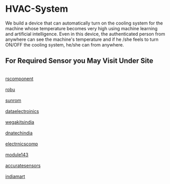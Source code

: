 # HVAC-System
We build a device that can automatically turn on the cooling system for  the machine whose temperature becomes very high using machine learning and  artificial intelligence. Even in this device, the authenticated person from anywhere can see the  machine's temperature and if he /she feels to turn ON/OFF the cooling system,  he/she can from anywhere.

<h2>For Required Sensor you May Visit Under Site</h2>
 <br><a href="https://www.rscomponent.com">rscomponent</a></br>
 <br><a href="https://www.robu.in">robu</a></br>
 <br><a href="https://www.sunrom.com">sunrom</a></br>
 <br><a href="https://www.dataelectronics.com">dataelectroinics</a></br>
 <br><a href="https://www.wegakitsindia.com">wegakitsindia</a></br>
 <br><a href="https://www.dnatechindia.com">dnatechindia</a></br>
 <br><a href="https://www.electronicscomp.com">electrnicscomp</a></br>
 <br><a href="https://www.module143.com">module143</a></br>
 <br><a href="https://www.accuratesensors.com">accuratesensors</a></br>
 <br><a href="https://www.indiamart.com">indiamart</a></br>
 
